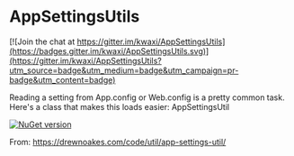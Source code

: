 # AppSettingsUtils

[![Join the chat at https://gitter.im/kwaxi/AppSettingsUtils](https://badges.gitter.im/kwaxi/AppSettingsUtils.svg)](https://gitter.im/kwaxi/AppSettingsUtils?utm_source=badge&utm_medium=badge&utm_campaign=pr-badge&utm_content=badge)

Reading a setting from App.config or Web.config is a pretty common task. Here's a class that makes this loads easier: AppSettingsUtil

[![NuGet version](https://badge.fury.io/nu/AppSettingsUtils.svg)](https://badge.fury.io/nu/AppSettingsUtils)

From: https://drewnoakes.com/code/util/app-settings-util/
